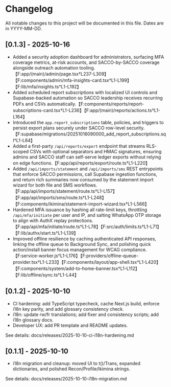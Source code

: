 # Changelog

All notable changes to this project will be documented in this file. Dates are in YYYY-MM-DD.

## [0.1.3] - 2025-10-16
- Added a security adoption dashboard for administrators, surfacing MFA coverage metrics, at-risk accounts, and SACCO-by-SACCO coverage alongside outreach automation tooling.【F:app/(main)/admin/page.tsx†L237-L309】【F:components/admin/mfa-insights-card.tsx†L1-L199】【F:lib/mfa/insights.ts†L1-L192】
- Added scheduled report subscriptions with localized UI controls and Supabase-backed automation so SACCO leadership receives recurring PDFs and CSVs automatically.【F:components/reports/report-subscriptions-card.tsx†L1-L236】【F:app/(main)/reports/actions.ts†L1-L164】
- Introduced the `app.report_subscriptions` table, policies, and triggers to persist export plans securely under SACCO row-level security.【F:supabase/migrations/20251016090000_add_report_subscriptions.sql†L1-L64】
- Added a first-party `/api/reports/export` endpoint that streams RLS-scoped CSVs with optional separators and HMAC signatures, ensuring admins and SACCO staff can self-serve ledger exports without relying on edge functions.【F:app/api/reports/export/route.ts†L1-L220】
- Added `/api/imports/statement` and `/api/imports/sms` REST entrypoints that enforce SACCO permissions, call Supabase ingestion functions, and return rich summaries now consumed by the statement import wizard for both file and SMS workflows.【F:app/api/imports/statement/route.ts†L1-L157】【F:app/api/imports/sms/route.ts†L1-L248】【F:components/ikimina/statement-import-wizard.tsx†L1-L566】
- Hardened MFA issuance by hashing all rate-limit keys, throttling `/api/mfa/initiate` per user and IP, and salting WhatsApp OTP storage to align with AuthX replay protections.【F:app/api/mfa/initiate/route.ts†L1-L78】【F:src/auth/limits.ts†L1-L71】【F:lib/authx/start.ts†L1-L139】
- Improved offline resilience by caching authenticated API responses, linking the offline queue to Background Sync, and polishing quick action/install banner focus management for WCAG compliance.【F:service-worker.js†L1-L176】【F:providers/offline-queue-provider.tsx†L1-L233】【F:components/layout/app-shell.tsx†L1-L420】【F:components/system/add-to-home-banner.tsx†L1-L112】【F:lib/offline/sync.ts†L1-L44】

## [0.1.2] - 2025-10-10
- CI hardening: add TypeScript typecheck, cache Next.js build, enforce i18n key parity, and add glossary consistency check.
- i18n: update rw/fr translations; add fixer and consistency scripts; add i18n glossary docs.
- Developer UX: add PR template and README updates.

See details: docs/releases/2025-10-10-ci-i18n-hardening.md

## [0.1.1] - 2025-10-10
- i18n migration and cleanup: moved UI to t()/Trans, expanded dictionaries, and polished Recon/Profile/Ikimina strings.

See details: docs/releases/2025-10-10-i18n-migration.md
